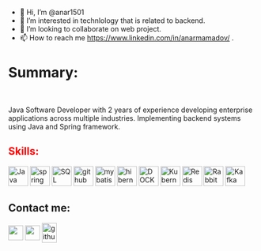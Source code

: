 - 👋 Hi, I’m @anar1501
- 👀 I’m interested in technlology that is related to backend.
- 💞️ I’m looking to collaborate on web project.
- 📫 How to reach me https://www.linkedin.com/in/anarmamadov/ .

<h1> Summary:</h1><br/>
<p>Java Software Developer with 2 years of experience developing enterprise applications across multiple industries. Implementing backend systems using Java and Spring framework.</p>
 
   
<h2  style="color:red">Skills:</h2>
<p>
<img src="https://upload.wikimedia.org/wikipedia/en/thumb/3/30/Java_programming_language_logo.svg/1200px-Java_programming_language_logo.svg.png" alt="Java" width="40" height="40"/>
<img src="https://www.vectorlogo.zone/logos/springio/springio-icon.svg" alt="spring" width="40" height="40"/>
<img src="https://media.licdn.com/dms/image/v2/D4D12AQHOe5HF849Xtw/article-cover_image-shrink_720_1280/article-cover_image-shrink_720_1280/0/1696684905692?e=2147483647&v=beta&t=q15Mdy2Dk3motLTr21ucmpkzauWOP-vLUCPV55I5ihE" alt="SQL" width="40" height="40"/>
<img src="https://w7.pngwing.com/pngs/936/844/png-transparent-git-hd-logo-thumbnail.png" alt="github" width="40" height="40"/>
<img src="https://www.bedroomcomputing.com/2020/03/2020-0327-mybatis/mybatislog.png" alt="mybatis" width="40" height="40"/>
<img src="https://gpcoder.com/wp-content/uploads/2019/10/hibernate-1.png" alt="hibernate" width="40" height="40"/>
<img src="https://miro.medium.com/v2/resize:fit:400/1*KWeXamv1oqIvzKLlPhn-rA.png" alt="DOCKER" width="40" height="40"/>
<img src="https://www.padok.fr/hubfs/Website%202021/Illustrations/techno-kub.png" alt="Kubernetes" width="40" height="40"/>
<img src="https://cdn4.iconfinder.com/data/icons/redis-2/1451/Untitled-2-512.png" alt="Redis" width="40" height="40"/>
<img src="https://aphyr.com/data/posts/315/RabbitMQ.sh-600x600.png" alt="RabbitMQ" width="40" height="40"/>
<img src="https://cdn.icon-icons.com/icons2/2248/PNG/512/apache_kafka_icon_138937.png" alt="Kafka" width="40" height="40"/>
</p>
 
<h2>Contact me:</h2>
<p>
<a href = "https://www.linkedin.com/in/anarmamadov//">   <img width = '30px' align= 'center' src="https://store-images.s-microsoft.com/image/apps.31120.9007199266245564.44dc7699-748d-4c34-ba5e-d04eb48f7960.bc4172bd-63f0-455a-9acd-5457f44e4473"/></a> 
<a href = 'anar.mammadov.1996@gmail.com'> <img width = '30px' align= 'center' src="https://cdn2.downdetector.com/static/uploads/logo/gmail_logo_hSykdMC.jpeg"/></a>
<a href = 'https://medium.com/@mammadov1501'> <img width = '30px' align= 'center' src="https://encrypted-tbn0.gstatic.com/images?q=tbn:ANd9GcRGwZCRH9pWGwHDjvS1dsb8fVHcnw3H0BNeHYlwtMix4A&s" alt="github" width="40" height="40"/>







